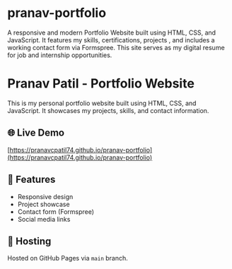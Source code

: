 # pranav-portfolio
A responsive and modern Portfolio Website built using HTML, CSS, and JavaScript. It features my skills, certifications, projects , and includes a working contact form via Formspree. This site serves as my digital resume for job and internship opportunities.

# Pranav Patil - Portfolio Website

This is my personal portfolio website built using HTML, CSS, and JavaScript. It showcases my projects, skills, and contact information.

## 🌐 Live Demo
[https://pranavcpatil74.github.io/pranav-portfolio](https://pranavcpatil74.github.io/pranav-portfolio)

## 🧩 Features
- Responsive design
- Project showcase
- Contact form (Formspree)
- Social media links

## 🚀 Hosting
Hosted on GitHub Pages via `main` branch.
